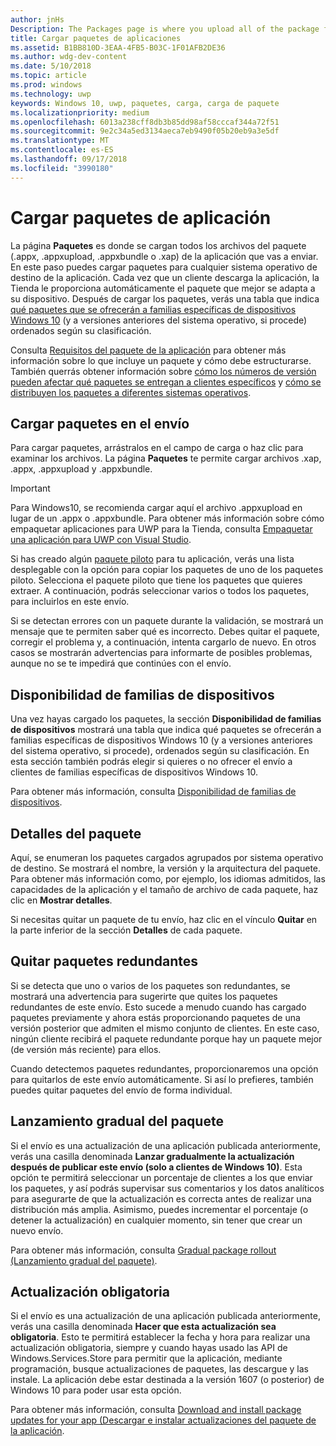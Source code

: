 ```yaml
---
author: jnHs
Description: The Packages page is where you upload all of the package files (.appxupload, .appx, .appxbundle, and/or .xap) for the app that you're submitting.
title: Cargar paquetes de aplicaciones
ms.assetid: B1BB810D-3EAA-4FB5-B03C-1F01AFB2DE36
ms.author: wdg-dev-content
ms.date: 5/10/2018
ms.topic: article
ms.prod: windows
ms.technology: uwp
keywords: Windows 10, uwp, paquetes, carga, carga de paquete
ms.localizationpriority: medium
ms.openlocfilehash: 6013a238cff8db3b85dd98af58cccaf344a72f51
ms.sourcegitcommit: 9e2c34a5ed3134aeca7eb9490f05b20eb9a3e5df
ms.translationtype: MT
ms.contentlocale: es-ES
ms.lasthandoff: 09/17/2018
ms.locfileid: "3990180"
---
```

# <a name="upload-app-packages"></a>Cargar paquetes de aplicación

La página **Paquetes** es donde se cargan todos los archivos del paquete (.appx, .appxupload, .appxbundle o .xap) de la aplicación que vas a enviar. En este paso puedes cargar paquetes para cualquier sistema operativo de destino de la aplicación. Cada vez que un cliente descarga la aplicación, la Tienda le proporciona automáticamente el paquete que mejor se adapta a su dispositivo. Después de cargar los paquetes, verás una tabla que indica [qué paquetes que se ofrecerán a familias específicas de dispositivos Windows 10](#device-family-availability) (y a versiones anteriores del sistema operativo, si procede) ordenados según su clasificación.

Consulta [Requisitos del paquete de la aplicación](app-package-requirements.md) para obtener más información sobre lo que incluye un paquete y cómo debe estructurarse. También querrás obtener información sobre [cómo los números de versión pueden afectar qué paquetes se entregan a clientes específicos](package-version-numbering.md) y [cómo se distribuyen los paquetes a diferentes sistemas operativos](guidance-for-app-package-management.md).

## <a name="uploading-packages-to-your-submission"></a>Cargar paquetes en el envío

Para cargar paquetes, arrástralos en el campo de carga o haz clic para examinar los archivos. La página **Paquetes** te permite cargar archivos .xap, .appx, .appxupload y .appxbundle.

> [!IMPORTANT]
> Para Windows10, se recomienda cargar aquí el archivo .appxupload en lugar de un .appx o .appxbundle.  Para obtener más información sobre cómo empaquetar aplicaciones para UWP para la Tienda, consulta [Empaquetar una aplicación para UWP con Visual Studio](../packaging/packaging-uwp-apps.md).

Si has creado algún [paquete piloto](package-flights.md) para tu aplicación, verás una lista desplegable con la opción para copiar los paquetes de uno de los paquetes piloto. Selecciona el paquete piloto que tiene los paquetes que quieres extraer. A continuación, podrás seleccionar varios o todos los paquetes, para incluirlos en este envío.

Si se detectan errores con un paquete durante la validación, se mostrará un mensaje que te permiten saber qué es incorrecto. Debes quitar el paquete, corregir el problema y, a continuación, intenta cargarlo de nuevo. En otros casos se mostrarán advertencias para informarte de posibles problemas, aunque no se te impedirá que continúes con el envío.


## <a name="device-family-availability"></a>Disponibilidad de familias de dispositivos

Una vez hayas cargado los paquetes, la sección **Disponibilidad de familias de dispositivos** mostrará una tabla que indica qué paquetes se ofrecerán a familias específicas de dispositivos Windows 10 (y a versiones anteriores del sistema operativo, si procede), ordenados según su clasificación. En esta sección también podrás elegir si quieres o no ofrecer el envío a clientes de familias específicas de dispositivos Windows 10.

Para obtener más información, consulta [Disponibilidad de familias de dispositivos](device-family-availability.md).


## <a name="package-details"></a>Detalles del paquete

Aquí, se enumeran los paquetes cargados agrupados por sistema operativo de destino. Se mostrará el nombre, la versión y la arquitectura del paquete. Para obtener más información como, por ejemplo, los idiomas admitidos, las capacidades de la aplicación y el tamaño de archivo de cada paquete, haz clic en **Mostrar detalles**.

Si necesitas quitar un paquete de tu envío, haz clic en el vínculo **Quitar** en la parte inferior de la sección **Detalles** de cada paquete.


## <a name="removing-redundant-packages"></a>Quitar paquetes redundantes

Si se detecta que uno o varios de los paquetes son redundantes, se mostrará una advertencia para sugerirte que quites los paquetes redundantes de este envío. Esto sucede a menudo cuando has cargado paquetes previamente y ahora estás proporcionando paquetes de una versión posterior que admiten el mismo conjunto de clientes. En este caso, ningún cliente recibirá el paquete redundante porque hay un paquete mejor (de versión más reciente) para ellos.

Cuando detectemos paquetes redundantes, proporcionaremos una opción para quitarlos de este envío automáticamente. Si así lo prefieres, también puedes quitar paquetes del envío de forma individual.


## <a name="gradual-package-rollout"></a>Lanzamiento gradual del paquete

Si el envío es una actualización de una aplicación publicada anteriormente, verás una casilla denominada **Lanzar gradualmente la actualización después de publicar este envío (solo a clientes de Windows 10)**. Esta opción te permitirá seleccionar un porcentaje de clientes a los que enviar los paquetes, y así podrás supervisar sus comentarios y los datos analíticos para asegurarte de que la actualización es correcta antes de realizar una distribución más amplia. Asimismo, puedes incrementar el porcentaje (o detener la actualización) en cualquier momento, sin tener que crear un nuevo envío. 

Para obtener más información, consulta [Gradual package rollout (Lanzamiento gradual del paquete)](gradual-package-rollout.md).


## <a name="mandatory-update"></a>Actualización obligatoria

Si el envío es una actualización de una aplicación publicada anteriormente, verás una casilla denominada **Hacer que esta actualización sea obligatoria**. Esto te permitirá establecer la fecha y hora para realizar una actualización obligatoria, siempre y cuando hayas usado las API de Windows.Services.Store para permitir que la aplicación, mediante programación, busque actualizaciones de paquetes, las descargue y las instale. La aplicación debe estar destinada a la versión 1607 (o posterior) de Windows 10 para poder usar esta opción.

Para obtener más información, consulta [Download and install package updates for your app (Descargar e instalar actualizaciones del paquete de la aplicación](../packaging/self-install-package-updates.md).

 




